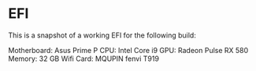 # EFI
This is a snapshot of a working EFI for the following build:

Motherboard: Asus Prime P
CPU: Intel Core i9
GPU: Radeon Pulse RX 580
Memory: 32 GB
Wifi Card: MQUPIN fenvi T919
